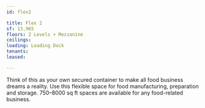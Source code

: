 ```yaml
---
id: flex2

title: Flex 2
sf: 13,965
floors: 2 Levels + Mezzanine
ceilings:
loading: Loading Dock
tenants:
leased:

---
```


Think of this as your own secured container to make all food business dreams a reality. Use this flexible space for food manufacturing, preparation and storage. 750–8000 sq ft spaces are available for any food-related business.
